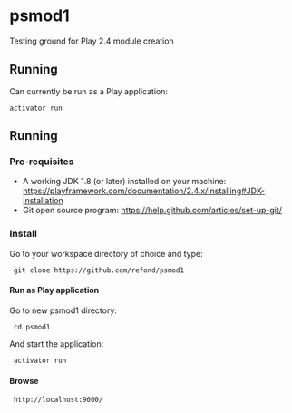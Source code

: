 

# psmod1

Testing ground for Play 2.4 module creation

## Running 

Can currently be run as a Play application: 

    activator run

## Running 

### Pre-requisites

 - A working JDK 1.8 (or later) installed on your machine:
   https://playframework.com/documentation/2.4.x/Installing#JDK-installation
 - Git open source program:
   https://help.github.com/articles/set-up-git/


### Install

Go to your workspace directory of choice and type:

     git clone https://github.com/refond/psmod1
     
#### Run as Play application
Go to new psmod1 directory:

     cd psmod1

And start the application:

     activator run


#### Browse

     http://localhost:9000/

